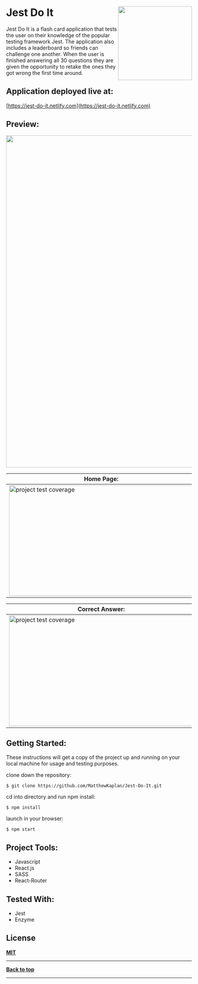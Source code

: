# Jest Do It <img src="https://i.imgur.com/h5hvEDt.png" width="200" align="right" />

Jest Do It is a flash card application that tests the user on their knowledge of the popular testing framework Jest. The application also includes a leaderboard so friends can challenge one another. When the user is finished answering all 30 questions they are given the opportunity to retake the ones they got wrong the first time around. 

## Application deployed live at:

[https://jest-do-it.netlify.com](https://jest-do-it.netlify.com)

## Preview:

<img src="https://i.imgur.com/4dQmLoS.png" width="900" />

| Home Page:  | Question: |
| ------------- | ------------- |
| <img src="https://i.imgur.com/c9lFr3A.jpg" alt="project test coverage" width="500" height="300" > | <img src="https://i.imgur.com/BQZa8sS.jpg" alt="project test coverage" width="500" height="300" > |

| Correct Answer:  | Leaderboard: |
| ------------- | ------------- |
| <img src="https://i.imgur.com/VWyRA0D.jpg" alt="project test coverage" width="500" height="300" > | <img src="https://i.imgur.com/XYklVpH.jpg" alt="project test coverage" width="500" height="300" > |


## Getting Started:

These instructions will get a copy of the project up and running on your local machine for usage and testing purposes.

clone down the repository:

```
$ git clone https://github.com/MatthewKaplan/Jest-Do-It.git
```

cd into directory and run npm install:

```
$ npm install
```

launch in your browser:

```
$ npm start
```

## Project Tools:

- Javascript
- React.js
- SASS
- React-Router

## Tested With:

- Jest
- Enzyme

## License

**[MIT](https://choosealicense.com/licenses/mit/)**

---

**[Back to top](https://github.com/MatthewKaplan/Jest-Do-It#jest-do-it)**

---
